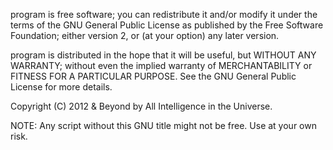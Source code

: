 program is free software; you can redistribute it and/or modify it under the terms of the GNU General Public License as published by the Free Software Foundation; either version 2, or (at your option)
any later version.


program is distributed in the hope that it will be useful, but WITHOUT ANY WARRANTY; without even the implied warranty of MERCHANTABILITY or FITNESS FOR A PARTICULAR PURPOSE.  See the GNU General Public License for more details.

Copyright (C) 2012 & Beyond by All Intelligence in the Universe.


NOTE: Any script without this GNU title might not be free. Use at your own risk.
